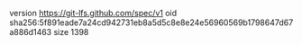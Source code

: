 version https://git-lfs.github.com/spec/v1
oid sha256:5f891eade7a24cd942731eb8a5d5c8e8e24e56960569b1798647d67a886d1463
size 1398
